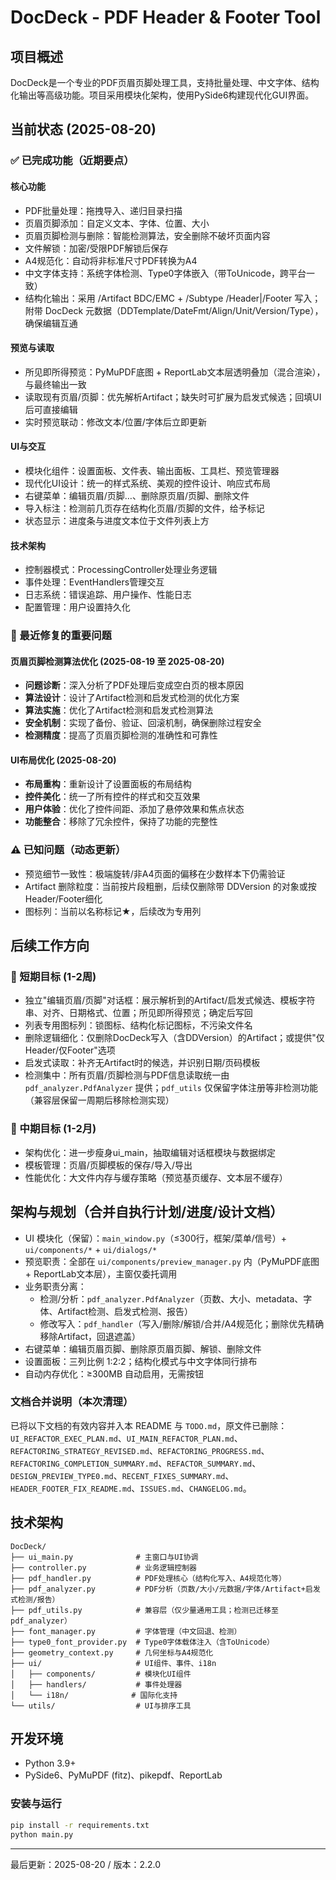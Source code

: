 # DocDeck - PDF Header & Footer Tool

## 项目概述

DocDeck是一个专业的PDF页眉页脚处理工具，支持批量处理、中文字体、结构化输出等高级功能。项目采用模块化架构，使用PySide6构建现代化GUI界面。

## 当前状态 (2025-08-20)

### ✅ 已完成功能（近期要点）

#### 核心功能
- PDF批量处理：拖拽导入、递归目录扫描
- 页眉页脚添加：自定义文本、字体、位置、大小
- 页眉页脚检测与删除：智能检测算法，安全删除不破坏页面内容
- 文件解锁：加密/受限PDF解锁后保存
- A4规范化：自动将非标准尺寸PDF转换为A4
- 中文字体支持：系统字体检测、Type0字体嵌入（带ToUnicode，跨平台一致）
- 结构化输出：采用 /Artifact BDC/EMC + /Subtype /Header|/Footer 写入；附带 DocDeck 元数据（DDTemplate/DateFmt/Align/Unit/Version/Type），确保编辑互通

#### 预览与读取
- 所见即所得预览：PyMuPDF底图 + ReportLab文本层透明叠加（混合渲染），与最终输出一致
- 读取现有页眉/页脚：优先解析Artifact；缺失时可扩展为启发式候选；回填UI后可直接编辑
- 实时预览联动：修改文本/位置/字体后立即更新

#### UI与交互
- 模块化组件：设置面板、文件表、输出面板、工具栏、预览管理器
- 现代化UI设计：统一的样式系统、美观的控件设计、响应式布局
- 右键菜单：编辑页眉/页脚…、删除原页眉/页脚、删除文件
- 导入标注：检测前几页存在结构化页眉/页脚的文件，给予标记
- 状态显示：进度条与进度文本位于文件列表上方

#### 技术架构
- 控制器模式：ProcessingController处理业务逻辑
- 事件处理：EventHandlers管理交互
- 日志系统：错误追踪、用户操作、性能日志
- 配置管理：用户设置持久化

### 🔧 最近修复的重要问题

#### 页眉页脚检测算法优化 (2025-08-19 至 2025-08-20)
- **问题诊断**：深入分析了PDF处理后变成空白页的根本原因
- **算法设计**：设计了Artifact检测和启发式检测的优化方案
- **算法实施**：优化了Artifact检测和启发式检测算法
- **安全机制**：实现了备份、验证、回滚机制，确保删除过程安全
- **检测精度**：提高了页眉页脚检测的准确性和可靠性

#### UI布局优化 (2025-08-20)
- **布局重构**：重新设计了设置面板的布局结构
- **控件美化**：统一了所有控件的样式和交互效果
- **用户体验**：优化了控件间距、添加了悬停效果和焦点状态
- **功能整合**：移除了冗余控件，保持了功能的完整性

### ⚠️ 已知问题（动态更新）
- 预览细节一致性：极端旋转/非A4页面的偏移在少数样本下仍需验证
- Artifact 删除粒度：当前按片段粗删，后续仅删除带 DDVersion 的对象或按Header/Footer细化
- 图标列：当前以名称标记★，后续改为专用列

## 后续工作方向

### 🎯 短期目标 (1-2周)
- 独立"编辑页眉/页脚"对话框：展示解析到的Artifact/启发式候选、模板字符串、对齐、日期格式、位置；所见即所得预览；确定后写回
- 列表专用图标列：锁图标、结构化标记图标，不污染文件名
- 删除逻辑细化：仅删除DocDeck写入（含DDVersion）的Artifact；或提供"仅Header/仅Footer"选项
- 启发式读取：补齐无Artifact时的候选，并识别日期/页码模板
 - 检测集中：所有页眉/页脚检测与PDF信息读取统一由 `pdf_analyzer.PdfAnalyzer` 提供；`pdf_utils` 仅保留字体注册等非检测功能（兼容层保留一周期后移除检测实现）

### 🚀 中期目标 (1-2月)
- 架构优化：进一步瘦身ui_main，抽取编辑对话框模块与数据绑定
- 模板管理：页眉/页脚模板的保存/导入/导出
- 性能优化：大文件内存与缓存策略（预览基页缓存、文本层不缓存）

## 架构与规划（合并自执行计划/进度/设计文档）

- UI 模块化（保留）：`main_window.py`（≤300行，框架/菜单/信号）+ `ui/components/*` + `ui/dialogs/*`
- 预览职责：全部在 `ui/components/preview_manager.py` 内（PyMuPDF底图 + ReportLab文本层），主窗仅委托调用
- 业务职责分离：
  - 检测/分析：`pdf_analyzer.PdfAnalyzer`（页数、大小、metadata、字体、Artifact检测、启发式检测、报告）
  - 修改写入：`pdf_handler`（写入/删除/解锁/合并/A4规范化；删除优先精确移除Artifact，回退遮盖）
- 右键菜单：编辑页眉页脚、删除原页眉页脚、解锁、删除文件
- 设置面板：三列比例 1:2:2；结构化模式与中文字体同行排布
- 自动内存优化：≥300MB 自动启用，无需按钮

### 文档合并说明（本次清理）
已将以下文档的有效内容并入本 README 与 `TODO.md`，原文件已删除：
`UI_REFACTOR_EXEC_PLAN.md`、`UI_MAIN_REFACTOR_PLAN.md`、`REFACTORING_STRATEGY_REVISED.md`、`REFACTORING_PROGRESS.md`、`REFACTORING_COMPLETION_SUMMARY.md`、`REFACTOR_SUMMARY.md`、`DESIGN_PREVIEW_TYPE0.md`、`RECENT_FIXES_SUMMARY.md`、`HEADER_FOOTER_FIX_README.md`、`ISSUES.md`、`CHANGELOG.md`。

## 技术架构

```
DocDeck/
├── ui_main.py              # 主窗口与UI协调
├── controller.py           # 业务逻辑控制器
├── pdf_handler.py          # PDF处理核心（结构化写入、A4规范化等）
├── pdf_analyzer.py         # PDF分析（页数/大小/元数据/字体/Artifact+启发式检测/报告）
├── pdf_utils.py            # 兼容层（仅少量通用工具；检测已迁移至 pdf_analyzer）
├── font_manager.py         # 字体管理（中文回退、检测）
├── type0_font_provider.py  # Type0字体载体注入（含ToUnicode）
├── geometry_context.py     # 几何坐标与A4规范化
├── ui/                     # UI组件、事件、i18n
│   ├── components/         # 模块化UI组件
│   ├── handlers/           # 事件处理器
│   └── i18n/              # 国际化支持
└── utils/                  # UI与排序工具
```

## 开发环境

- Python 3.9+
- PySide6、PyMuPDF (fitz)、pikepdf、ReportLab

### 安装与运行
```bash
pip install -r requirements.txt
python main.py
```

---

最后更新：2025-08-20 / 版本：2.2.0
